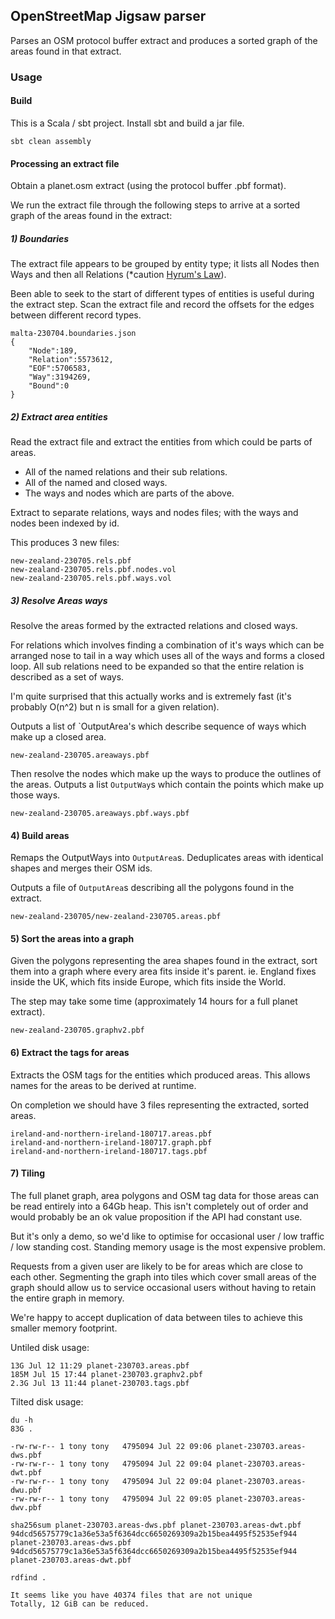 ## OpenStreetMap Jigsaw parser

Parses an OSM protocol buffer extract and produces a sorted graph of the areas found in that extract.


### Usage

#### Build

This is a Scala / sbt project. Install sbt and build a jar file.

```
sbt clean assembly
```

#### Processing an extract file

Obtain a planet.osm extract (using the protocol buffer .pbf format).

We run the extract file through the following steps to arrive at a sorted graph of the areas found in the extract:


##### 1) Boundaries

The extract file appears to be grouped by entity type; it lists all Nodes then Ways and then all Relations (*caution [Hyrum's Law](https://www.hyrumslaw.com)).

Been able to seek to the start of different types of entities is useful during the extract step. Scan the extract file and record the offsets for the edges between different record types.

```
malta-230704.boundaries.json
{
    "Node":189,
    "Relation":5573612,
    "EOF":5706583,
    "Way":3194269,
    "Bound":0
}
```

##### 2) Extract area entities

Read the extract file and extract the entities from which could be parts of areas.

- All of the named relations and their sub relations.
- All of the named and closed ways.
- The ways and nodes which are parts of the above.

Extract to separate relations, ways and nodes files; with the ways and nodes been indexed by id.

This produces 3 new files:

```
new-zealand-230705.rels.pbf
new-zealand-230705.rels.pbf.nodes.vol
new-zealand-230705.rels.pbf.ways.vol
```

##### 3) Resolve Areas ways

Resolve the areas formed by the extracted relations and closed ways.


For relations which involves finding a combination of it's ways which can be arranged nose to tail in a way which uses all of the ways and forms a closed loop.
All sub relations need to be expanded so that the entire relation is described as a set of ways.

I'm quite surprised that this actually works and is extremely fast (it's probably O(n^2) but n is small for a given relation).

Outputs a list of `OutputArea's which describe sequence of ways which make up a closed area.

```
new-zealand-230705.areaways.pbf
```

Then resolve the nodes which make up the ways to produce the outlines of the areas.
Outputs a list `OutputWay`s which contain the points which make up those ways.

```
new-zealand-230705.areaways.pbf.ways.pbf
```


#### 4) Build areas

Remaps the OutputWays into `OutputArea`s.
Deduplicates areas with identical shapes and merges their OSM ids.

Outputs a file of `OutputArea`s describing all the polygons found in the extract.

```
new-zealand-230705/new-zealand-230705.areas.pbf
```

#### 5) Sort the areas into a graph

Given the polygons representing the area shapes found in the extract, sort them into a graph where every area fits inside it's parent.
ie. England fixes inside the UK, which fits inside Europe, which fits inside the World.

The step may take some time (approximately 14 hours for a full planet extract).

`new-zealand-230705.graphv2.pbf`


#### 6) Extract the tags for areas

Extracts the OSM tags for the entities which produced areas. This allows names for the areas to be derived at runtime.


On completion we should have 3 files representing the extracted, sorted areas.

```
ireland-and-northern-ireland-180717.areas.pbf
ireland-and-northern-ireland-180717.graph.pbf
ireland-and-northern-ireland-180717.tags.pbf
```

#### 7) Tiling

The full planet graph, area polygons and OSM tag data for those areas can be read entirely into a 64Gb heap.
This isn't completely out of order and would probably be an ok value proposition if the API had constant use.

But it's only a demo, so we'd like to optimise for occasional user / low traffic / low standing cost.
Standing memory usage is the most expensive problem.

Requests from a given user are likely to be for areas which are close to each other.
Segmenting the graph into tiles which cover small areas of the graph should allow us to service occasional users without having to retain the entire graph in memory.

We're happy to accept duplication of data between tiles to achieve this smaller memory footprint.

Untiled disk usage:
```
13G Jul 12 11:29 planet-230703.areas.pbf
185M Jul 15 17:44 planet-230703.graphv2.pbf
2.3G Jul 13 11:44 planet-230703.tags.pbf
```

Tilted disk usage:
```
du -h
83G .
```

```
-rw-rw-r-- 1 tony tony   4795094 Jul 22 09:06 planet-230703.areas-dws.pbf
-rw-rw-r-- 1 tony tony   4795094 Jul 22 09:04 planet-230703.areas-dwt.pbf
-rw-rw-r-- 1 tony tony   4795094 Jul 22 09:04 planet-230703.areas-dwu.pbf
-rw-rw-r-- 1 tony tony   4795094 Jul 22 09:05 planet-230703.areas-dwv.pbf
```

```
sha256sum planet-230703.areas-dws.pbf planet-230703.areas-dwt.pbf
94dcd56575779c1a36e53a5f6364dcc6650269309a2b15bea4495f52535ef944  planet-230703.areas-dws.pbf
94dcd56575779c1a36e53a5f6364dcc6650269309a2b15bea4495f52535ef944  planet-230703.areas-dwt.pbf
```

```
rdfind .

It seems like you have 40374 files that are not unique
Totally, 12 GiB can be reduced.
```